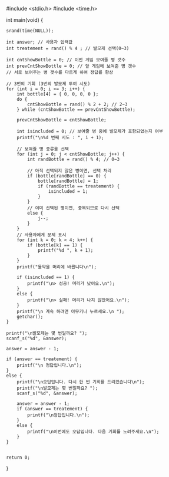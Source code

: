 #include <stdio.h>
#include <time.h>

int main(void) {
	
	srand(time(NULL));
	
	int answer; // 사용자 입력값
	int treatement = rand() % 4 ; // 발모제 선택(0~3) 

	int cntShowBottle = 0; // 이번 게임 보여줄 병 갯수
	int prevCntShowBottle = 0; // 앞 게임에 보여준 병 갯수
	// 서로 보여주는 병 갯수를 다르게 하여 정답률 향상

	// 3번의 기회 (3번의 발모제 투여 시도)
	for (int i = 0; i <= 3; i++) {
		int bottle[4] = { 0, 0, 0, 0 }; 
		do {
			cntShowBottle = rand() % 2 + 2; // 2~3
		} while (cntShowBottle == prevCntShowBottle);
		
		prevCntShowBottle = cntShowBottle;

		int isincluded = 0; // 보여줄 병 중에 발모제가 포함되었는지 여부
		printf("\n%d 번째 시도 : ", i + 1);

		// 보여줄 병 종류를 선택
		for (int j = 0; j < cntShowBottle; j++) {
			int randBottle = rand() % 4; // 0~3
			
			// 아직 선택되지 않은 병이면, 선택 처리
			if (bottle[randBottle] == 0) {
				bottle[randBottle] = 1;
				if (randBottle == treatement) {
					isincluded = 1;
				}
			}
			// 이미 선택된 병이면, 중복되므로 다시 선택
			else {
				j--;
			}
		}
		// 사용자에게 문제 표시
		for (int k = 0; k < 4; k++) {
			if (bottle[k] == 1) {
				printf("%d ", k + 1);
			}
		}
		printf("물약을 머리에 바릅니다\n");

		if (isincluded == 1) {
			printf("\n> 성공! 머리가 났어요.\n");
		}
		else {
			printf("\n> 실패! 머리가 나지 않았어요.\n");
		}
		printf("\n 계속 하려면 아무키나 누르세요.\n ");
		getchar();
	}

	printf("\n발모제는 몇 번일까요? ");
	scanf_s("%d", &answer);

	answer = answer - 1;

	if (answer == treatement) {
		printf("\n 정답입니다.\n");
	}
	else {
		printf("\n오답입니다. 다시 한 번 기회를 드리겠습니다\n");
		printf("\n발모제는 몇 번일까요? ");
		scanf_s("%d", &answer);

		answer = answer - 1;
		if (answer == treatement) {
			printf("\n정답입니다.\n");
		}
		else {
			printf("\n이번에도 오답입니다. 다음 기회를 노려주세요.\n");
		}
	}


	return 0;

}
